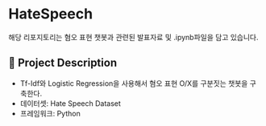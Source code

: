 # HateSpeech
해당 리포지토리는 혐오 표현 챗봇과 관련된 발표자료 및 .ipynb파일을 담고 있습니다.

## 📌 Project Description
- Tf-Idf와 Logistic Regression을 사용해서 혐오 표현 O/X를 구분짓는 챗봇을 구축한다.
- 데이터셋: Hate Speech Dataset
- 프레임워크: Python


